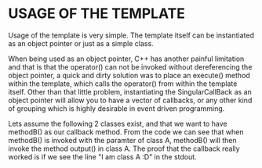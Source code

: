 # USAGE OF THE TEMPLATE

 Usage of the template is very simple. The template itself can be instantiated as an object pointer or just as a simple class. 
 
 When being used as an object pointer, C++ has another painful limitation and that is that the operator() can not be invoked without dereferencing the object pointer, a quick and dirty solution was to place an execute() method within the template, which calls the operator() from within the template itself. Other than that little problem, instantiating the SingularCallBack as an object pointer will allow you to have a vector of callbacks, or any other kind of grouping which is highly desirable in event driven programming.

Lets assume the following 2 classes exist, and that we want to have methodB() as our callback method. From the code we can see that when methodB() is invoked with the paramter of class A, methodB() will then invoke the method output() in class A. The proof that the callback really worked is if we see the line "I am class A :D" in the stdout. 